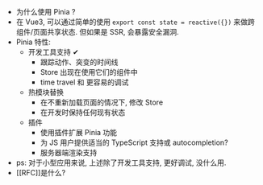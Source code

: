 - 为什么使用 Pinia ?
- 在 Vue3,  可以通过简单的使用 `export const state = reactive({})` 来做跨组件/页面共享状态. 但如果是 SSR, 会暴露安全漏洞.
- Pinia 特性:
	- 开发工具支持 ✔
		- 跟踪动作、突变的时间线
		- Store 出现在使用它们的组件中
		- time travel 和 更容易的调试
	- 热模块替换
		- 在不重新加载页面的情况下, 修改 Store
		- 在开发时保持任何现有状态
	- 插件
		- 使用插件扩展 Pinia 功能
		- 为 JS 用户提供适当的 TypeScript 支持或 autocompletion?
		- 服务器端渲染支持
- ps: 对于小型应用来说, 上述除了开发工具支持, 更好调试, 没什么用.
- [[RFC]]是什么?